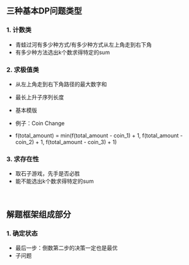 ## 三种基本DP问题类型

### 1. 计数类
  - 青蛙过河有多少种方式/有多少种方式从左上角走到右下角
  - 有多少种方法选出k个数求得特定的sum

### 2. 求极值类
  - 从左上角走到右下角路径的最大数字和
  - 最长上升子序列长度

  - 基本模版
  - 例子：Coin Change
  - f(total_amount) = min(f(total_amount - coin_1) + 1, f(total_amount - coin_2) + 1, f(total_amount - coin_3) + 1)

### 3. 求存在性
  - 取石子游戏，先手是否必胜
  - 能不能选出k个数求得特定的sum
<br>

## 解题框架组成部分

### 1. 确定状态
  - 最后一步：倒数第二步的决策一定也是最优
  - 子问题
